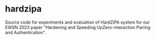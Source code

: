 # hardzipa
Source code for experiments and evaluation of HardZiPA system for our EWSN 2023 paper "Hardening and Speeding UpZero-interaction Pairing and Authentication".
